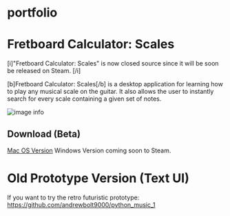 # portfolio

# Fretboard Calculator: Scales
[i]"Fretboard Calculator: Scales" is now closed source since it will be soon be released on Steam.  [/i]

[b]Fretboard Calculator: Scales[/b] is a desktop application for learning how to play any musical scale on the guitar.  It also allows the user to instantly search for every scale containing a given set of notes.

![image info](readme_images/demo_v2_3.gif)

## Download (Beta)
[Mac OS Version](https://github.com/builds/FretboardComputerV2.0.1-ExpiresMay2025.app)
Windows Version coming soon to Steam.

# Old Prototype Version (Text UI)
If you want to try the retro futuristic prototype:
https://github.com/andrewbolt9000/python_music_1
